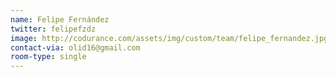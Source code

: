 ```yaml
---
name: Felipe Fernández
twitter: felipefzdz
image: http://codurance.com/assets/img/custom/team/felipe_fernandez.jpg
contact-via: olid16@gmail.com
room-type: single
---
```

